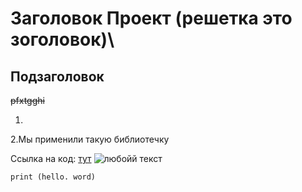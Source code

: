 # Заголовок Проект (решетка это зоголовок)\
## Подзаголовок 

<s> pfxtgghi</s>




1.


2.Мы применили такую библиотечку 


Ссылка на код: [тут](https://colab.research.google.com/drive/1cqe9oYAeesSSOySl60f-BCZRjBSeQR3D?usp=sharing)
![любойй текст](https://sun6-22.userapi.com/impg/JPloPd3oiGgGPN2uplqY8N4ryhL7OWERtizVPA/tKVSobY64MY.jpg?size=864x1080&quality=96&sign=e87b3fada6f47c74d9de8a84e13bb675&c_uniq_tag=LXPoEQ7qsHQM8abl54puM68D7fQ_WLnJNVbawfB2eHo&type=album) 


```
print (hello. word)
```
